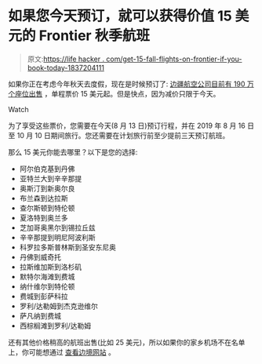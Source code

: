 # 如果您今天预订，就可以获得价值 15 美元的 Frontier 秋季航班

> 原文:[https://life hacker . com/get-15-fall-flights-on-frontier-if-you-book-today-1837204111](https://lifehacker.com/get-15-fall-flights-on-frontier-if-you-book-today-1837204111)

如果你正在考虑今年秋天去度假，现在是时候预订了: [边疆航空公司目前有 190 万个座位出售](https://www.flyfrontier.com/deals/flight-sales/) ，单程票价 15 美元起。但是快点，因为减价只限于今天。

Watch

为了享受这些票价，您需要在今天(8 月 13 日)预订行程，并在 2019 年 8 月 16 日至 10 月 10 日期间旅行。您还需要在计划旅行前至少提前三天预订航班。

那么 15 美元你能去哪里？以下是您的选择:

*   阿尔伯克基到丹佛
*   亚特兰大到辛辛那提
*   奥斯汀到新奥尔良
*   布兰森到达拉斯
*   查尔斯顿到特伦顿
*   夏洛特到奥兰多
*   芝加哥奥黑尔到锡拉丘兹
*   辛辛那提到明尼阿波利斯
*   科罗拉多斯普林斯到圣安东尼奥
*   丹佛到威奇托
*   拉斯维加斯到洛杉矶
*   默特尔海滩到费城
*   纳什维尔到特伦顿
*   费城到彭萨科拉
*   罗利/达勒姆到杰克逊维尔
*   萨凡纳到费城
*   西棕榈滩到罗利/达勒姆

还有其他价格稍高的航班出售(比如 25 美元)，所以如果你的家乡机场不在名单上，你可能想通过 [查看边境网站](https://www.flyfrontier.com/deals/flight-sales/) 。